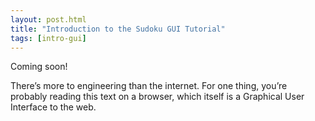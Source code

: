 ```yaml
---
layout: post.html
title: "Introduction to the Sudoku GUI Tutorial"
tags: [intro-gui]
---
```


Coming soon!

There’s more to engineering than the internet. For one thing, you’re probably reading this text on a browser, which itself is a Graphical User Interface to the web.
